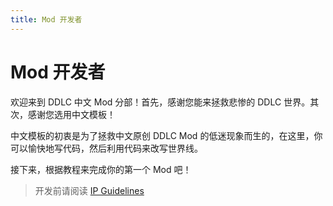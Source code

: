 ```yaml
---
title: Mod 开发者
---
```


# Mod 开发者

欢迎来到 DDLC 中文 Mod 分部！首先，感谢您能来拯救悲惨的 DDLC 世界。其次，感谢您选用中文模板！

中文模板的初衷是为了拯救中文原创 DDLC Mod 的低迷现象而生的，在这里，你可以愉快地写代码，然后利用代码来改写世界线。

接下来，根据教程来完成你的第一个 Mod 吧！

> 开发前请阅读 [IP Guidelines](/ipguidelines)